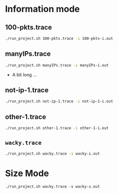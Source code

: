 # Information mode

## 100-pkts.trace
```bash
./run_project.sh 100-pkts.trace -i 100-pkts-i.out
```

## manyIPs.trace
```bash
./run_project.sh manyIPs.trace -i manyIPs-i.out
```
- A bit long ...

## not-ip-1.trace
```bash
./run_project.sh not-ip-1.trace -i not-ip-1-i.out
```

## other-1.trace
```bash
./run_project.sh other-1.trace -i other-1-i.out
```

## `wacky.trace`
```bash
./run_project.sh wacky.trace -i wacky-i.out
```

# Size Mode
```
./run_project.sh wacky.trace -s wacky-s.out
```